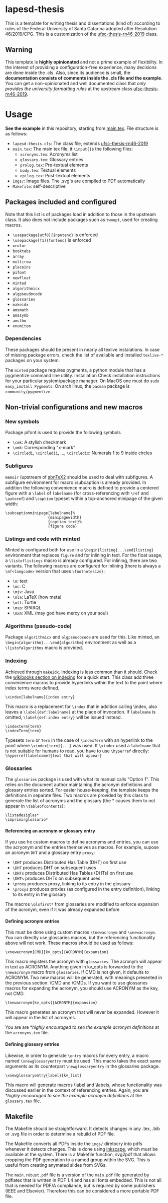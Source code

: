 # lapesd-thesis

This is a template for writing thesis and dissertations (kind of) according to rules of the Federal University of Santa Catarina adopted after Resolution 46/2019/CPG. This is a customization of the [ufsc-thesis-rn46-2019](https://github.com/alexishuf/ufsc-thesis-rn46-2019) class.

## Warning

This template is **highly opinionated** and not a prime example of flexibility. In the interest of providing a configuration-free experience, many decisions are done inside the .cls. Also, since its audience is small, the **documentation consists of comments inside the .cls file and the example**. You can get a non-opinionated and well documented class that *only provides the university formatting rules* at the upstream class [ufsc-thesis-rn46-2019](https://github.com/alexishuf/ufsc-thesis-rn46-2019).

# Usage

**See the example** in this repository, starting from [main.tex](https://github.com/lapesd/lapesd-thesis/blob/master/main.tex). File structure is as follows:

- `lapesd-thesis.cls`: The class file, extends [ufsc-thesis-rn46-2019](https://github.com/alexishuf/ufsc-thesis-rn46-2019)
- `main.tex`: The main tex file, it `\input{}`s the following files:
    - `acronyms.tex`: Acronyms list
    - `glossary.tex`: Glossary entries
    - `prolog.tex`: Pre-textual elements
    - `body.tex`: Textual elements
    - `epilog.tex`: Post-textual elements
- `imgs/`: Image files. The .svg's are compiled to PDF automatically
- `Makefile`: self-descriptive

## Packages included and configured

Note that this list is of packages load in addition to those in the upstream class. It also does not include packages such as `twoopt`, used for creating macros. 

- `\usepackage[utf8]{inputenc}` is enforced
- `\usepackage[T1]{fontenc}` is enforced
- `xcolor`
- `booktabs`
- `array`
- `multirow`
- `placeins` 
- `pifont` 
- `newfloat` 
- `minted` 
- `algorithmicx` 
- `algpseudocode` 
- `glossaries` 
- `makeidx` 
- `amsmath` 
- `amssymb` 
- `amsthm` 
- `enumitem` 

### Dependencies

These packages should be present in nearly all texlive instalations. In case of missing package errors, check the list of available and installed `texlive-*` packages on your system.

The `minted` package requires pygments, a python module that has a pygmentize command line utility. Installation Check installation instructions for your particular system/package manager. On MacOS one must do `sudo easy_install Pygments`. On arch linux, the `pacman` package is `community/pygmentize`.

## Non-trivial configurations and new macros

### New symbols

Package pifont is used to provide the following symbols
- `\cmk`: A stylish checkmark
- `\xmk`: Corresponding "x-mark"
- `\circledi`, `\circledii`, ..., `\circledix`: Numerals 1 to 9 inside circles 

### Subfigures

`memoir` (upstream of [abnTeX2](https://github.com/abntex/abntex2/) should be used to deal with subfigures. A subfigure environment for macro \subcaption is already provided. In addition the following convenience macro is defined to provide a centered figure with a `\label` of  `labelname` (for cross-referencing with `\ref` and `\autoref`) and `\caption` typeset within a top-anchored minipage of the given width:

```{latex}
\subcaptionminipage[labelname]%
                   {minipagewidth}
                   {caption text}%
                   {figure code}
```

### Listings and code with minted

Minted is configured both for use in a `\begin{listing}...\end{listing}` environment that replaces `figure` and for inlining in text. For the float usage, a `\listoflistings` macro is already configured. For inlining, there are two variants. The following macros are configured for inlining (there is always a `\mf<langcode>` version that uses `\footnotesize`) :

- `\m`: text
- `\mc`: C
- `\mjv`: Java
- `\mla`: LaTeX (how meta)
- `\mtt`: Turtle
- `\msp`: SPARQL
- `\mxm`: XML (may god have mercy on your soul)


### Algorithms (pseudo-code)

Package `algorithmicx` and `algpseudocode` are used for this. Like minted, an `\begin{algorithm}...\end{algorithm}` environment as well as a `\listofalgorithms` macro is provided.

### Indexing

Achieved through `makeidx`. Indexing is less common than it should. Check the [wikibooks section on indexing](https://en.wikibooks.org/wiki/LaTeX/Indexing) for a quick start. This class add three convenience macros to provide hyperlinks within the text to the point where index terms were defined.

```{latex}
\xindex[labelname]{index entry}
```
This macro is a replacement for `\index` that in addition calling \index, also leaves a `\label{def:labelname}` at the place of invocation. If `labelname` is omitted, `\label{def:index entry}` will be issued instead.

```{latex}
\indexterm{term}
\indexTerm{term}
```
Typesets `term` or `Term` in the case of `\indexTerm` with an hyperlink to the point where `\xindex[term]{...}` was used. If `\xindex` used a `labelname` that is not suitable for humans to read, you have to use `\hyperref` directly: `\hyperref[labelname]{text that will appear}`


### Glossaries

The `glossaries` package is used with what its manual calls "Option 1". This relies on the document author maintaining the acronym definitions and glossary entries sorted. For easier house-keeping, the template keeps the definitions in separate files. Two macros are provided by this class to generate the list of acronyms and the glossary (the * causes them to not appear in `\tableofcontents`):

```{latex}
\listadesiglas*
\imprimirglossario*
```

#### Referencing an acronym or glossary entry

If you use he custom macros to define acronyms and entries, you can use the acryonym and the entries themselves as macros. For example, supose an acronym `DHT` and a glossary entry `proxy`:

- `\DHT` produces Distributed Has Table (DHT) on first use
- `\DHT` produces DHT on subsequent uses
- `\DHTs` produces Distributed Has Tables (DHTs) on first use
- `\DHTs` produces DHTs on subsequent uses
- `\proxy` produces proxy, linking to its entry in the glossary
- `\proxys` produces proxies (as configured in the entry definition), linking to its entry in the glossary

The macros `\Glsfirst*` from glossaries are modified to enforce expansion of the acronym, even if it was already expanded before

#### Defining acronym entries

This must be done using custom macros `\tnewacronym` and `\xnewacronym`. You can directly use glossaries macros, but the referencing functionality above will not work. These macros should be used as follows:


```{latex}
\xnewacronym[CMD][kv_opts]{ACRONYM}{expansion}
```
This macro registers the acronym with `glossaries`. The acronym will appear in text as ACRONYM. Anything given in kv_opts is forwarded to the `\newacronym` macro from `glossaries`. If CMD is not given, it defaults to ACRONYM. Two new macros will be generated, with meanings presented in the previous section: \CMD and \CMDs. If you want to use glossaries macros for expanding the acronym, you should use ACRONYM as the key, not CMD.

```{latex}
\tnewacronym[kv_opts]{ACRONYM}{expansion}
```
This macro generates an acronym that will never be expanded. However it will appear in the list of acronyms.

You are are **highly encouraged to see the example acronym definitions*  at the `acronyms.tex` file.


#### Defining glossary entries

Likewise, in order to generate `\entry` macros for every entry, a macro named `\xnewglossaryentry` must be used. This macro takes the exact same arguments as its counterpart `\newglossaryentry` in the glossaries package.

```{latex}
\xnewglossaryentry{label}{kv_list}
```

This macro will generate macros \label and \labels, whose functionality was discussed earlier in the context of referencing entries. Again, you are **highly encouraged to see the example acronym definitions*  at the `glossary.tex` file.

## Makefile

The Makefile should be straightforward. It detects changes in any .tex, .bib or .svg file in order to determine a rebuild of PDF file.

The Makefile converts all PDFs inside the `imgs/` diretocry into pdfs whenever it detects changes. This is done using [inkscape](https://inkscape.org/), which must be available at the system. There is a Makefile function, svg2pdf that allows cropping the PDF generation to a named group within the SVG. This is useful from creating anymated slides from SVGs.

The  `main.robust.pdf` file is a version of the `main.pdf` file generated by pdflatex that is written in PDF 1.4 and has all fonts embedded. This is not all that is needed for PDF/A compliance, but is required by some publishers (IEEE and Elsevier). Therefore this can be considered a more portable PDF file.
